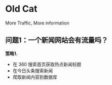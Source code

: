Old Cat
=======

More Traffic, More information

问题1：一个新闻网站会有流量吗？
----------------
**策略1.**
- 在 360 搜索首页获取热点新闻标题
- 在今日头条搜索新闻
- 爬取新闻内容到数据库  